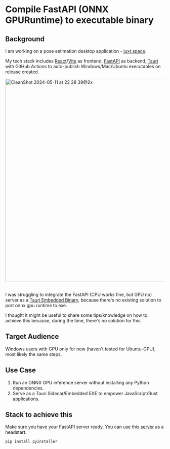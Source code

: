 # Compile FastAPI (ONNX GPURuntime) to executable binary

## Background

I am working on a pose estimation desktop application - [juxt.space](https://github.com/ziqinyeow/juxt.space). 

My tech stack includes [React](https://react.dev/)/[Vite](https://vitejs.dev/) as frontend, [FastAPI](https://fastapi.tiangolo.com/) as backend, [Tauri](https://tauri.app/) with GitHub Actions to auto-publish Windows/Mac/Ubuntu executables on release created.

<img width="639" alt="CleanShot 2024-05-11 at 22 28 39@2x" src="https://github.com/ziqinyeow/fastapi-onnx-gpu-exe/assets/74515561/5e0ec5aa-ac42-43e6-bfc7-445b10ba8730">

\
I was struggling to integrate the FastAPI (CPU works fine, but GPU no) server as a [Tauri Embedded Binary](https://tauri.app/v1/guides/building/sidecar/), because there's no existing solution to port onnx gpu runtime to exe.

I thought it might be useful to share some tips/knowledge on how to achieve this because, during the time, there's no solution for this.

## Target Audience

Windows users with GPU only for now (haven't tested for Ubuntu-GPU), most likely the same steps.

## Use Case

1. Run an ONNX GPU inference server without installing any Python dependencies.
2. Serve as a Tauri Sidecar/Embedded EXE to empower JavaScript/Rust applications.

## Stack to achieve this

Make sure you have your FastAPI server ready. You can use this [server](https://github.com/ziqinyeow/juxtapose/blob/main/examples/fastapi-pyinstaller/) as a headstart.

```bash
pip install pyinstaller
```
